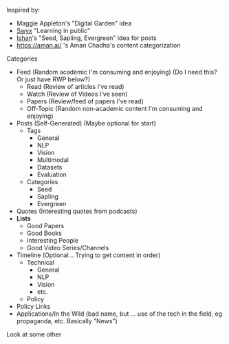 
Inspired by:
- Maggie Appleton's "Digital Garden" idea
- [Swyx](https://www.swyx.io/) "Learning in public"
- [Ishan](https://www.ishan.coffee/)'s "Seed, Sapling, Evergreen" idea for posts
- https://aman.ai/ 's Aman Chadha's content categorization



Categories
- Feed (Random academic I'm consuming and enjoying) (Do I need this? Or just have RWP below?)
	- Read (Review of articles I've read)
	- Watch (Review of Videos I've seen)
	- Papers (Review/feed of papers I've read)
	- Off-Topic (Random non-academic content I'm consuming and enjoying)
- Posts (Self-Generated) (Maybe optional for start)
	- Tags
		- General
		- NLP
		- Vision
		- Multimodal
		- Datasets
		- Evaluation
	- Categories
		- Seed
		- Sapling
		- Evergreen
- Quotes (Interesting quotes from podcasts)
- **Lists**
	- Good Papers
	- Good Books
	- Interesting People
	- Good Video Series/Channels
- Timeline (Optional... Trying to get content in order)
	- Technical
		- General
		- NLP
		- Vision
		- etc.
	- Policy
- Policy Links
- Applications/In the Wild (bad name, but ... use of the tech in the field, eg propaganda, etc. Basically "News")


Look at some other